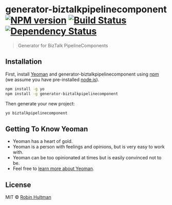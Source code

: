 # generator-biztalkpipelinecomponent [![NPM version][npm-image]][npm-url] [![Build Status][travis-image]][travis-url] [![Dependency Status][daviddm-image]][daviddm-url]
> Generator for BizTalk PipelineComponents

## Installation

First, install [Yeoman](http://yeoman.io) and generator-biztalkpipelinecomponent using [npm](https://www.npmjs.com/) (we assume you have pre-installed [node.js](https://nodejs.org/)).

```bash
npm install -g yo
npm install -g generator-biztalkpipelinecomponent
```

Then generate your new project:

```bash
yo biztalkpipelinecomponent
```

## Getting To Know Yeoman

 * Yeoman has a heart of gold.
 * Yeoman is a person with feelings and opinions, but is very easy to work with.
 * Yeoman can be too opinionated at times but is easily convinced not to be.
 * Feel free to [learn more about Yeoman](http://yeoman.io/).

## License

MIT © [Robin Hultman]()


[npm-image]: https://badge.fury.io/js/generator-biztalkpipelinecomponent.svg
[npm-url]: https://npmjs.org/package/generator-biztalkpipelinecomponent
[travis-image]: https://travis-ci.org/robinhultman/generator-biztalkpipelinecomponent.svg?branch=master
[travis-url]: https://travis-ci.org/robinhultman/generator-biztalkpipelinecomponent
[daviddm-image]: https://david-dm.org/robinhultman/generator-biztalkpipelinecomponent.svg?theme=shields.io
[daviddm-url]: https://david-dm.org/robinhultman/generator-biztalkpipelinecomponent
